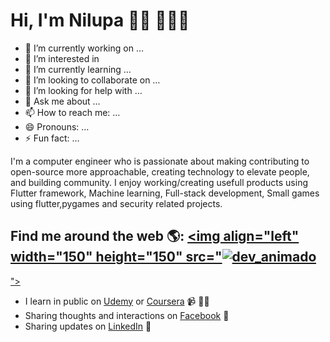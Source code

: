 
# Hi, I'm Nilupa 👋🏾 👩🏾‍💻

- 🔭 I’m currently working on …
- 👀 I’m interested in 
- 🌱 I’m currently learning …
- 👯 I’m looking to collaborate on …
- 🤔 I’m looking for help with …
- 💬 Ask me about …
- 📫 How to reach me: …
- 😄 Pronouns: …
- ⚡ Fun fact: …


I'm a computer engineer who is passionate about making contributing to open-source more approachable, creating technology to elevate people, and building community. I enjoy working/creating usefull products using Flutter framework, Machine learning, Full-stack development, Small games using flutter,pygames and security related projects. 


## Find me around the web 🌎: <a href="https://www.facebook.com/nilupa.illangarathna.1/"><img align="left" width="150" height="150" src="![dev_animado](https://user-images.githubusercontent.com/95247831/200566349-7b151e80-bf5f-4fb3-ba2d-64945cd0a80d.gif)
"></a>
- I learn in public on <a href="https://www.udemy.com">Udemy</a> or <a href="https://www.coursera.org">Coursera</a> 📹 ✍🏾
- Sharing thoughts and interactions on <a href="www.facebook.com/nilupa.illangarathna.1/"> Facebook</a> 🏓
- Sharing updates on <a href="www.linkedin.com/in/nilupa-illangarathna-1a5a0720b/">LinkedIn</a> 💼
